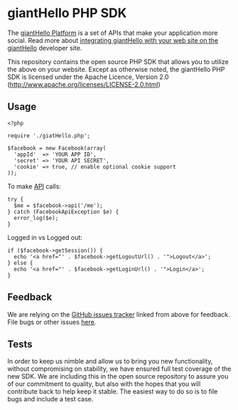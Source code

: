 giantHello PHP SDK
================
The [giantHello Platform][dev] is a set of APIs that make your application more social. Read more about [integrating giantHello with your web site on the giantHello][docs] developer site.

This repository contains the open source PHP SDK that allows you to utilize the above on your website. Except as otherwise noted, the giantHello PHP SDK is licensed under the Apache Licence, Version 2.0 (http://www.apache.org/licenses/LICENSE-2.0.html)

[dev]: http://gianthello.com/developer
[docs]: http://gianthello.com/developer/docs

Usage
-----

    <?php

    require './giatHello.php';

    $facebook = new Facebook(array(
      'appId'  => 'YOUR APP ID',
      'secret' => 'YOUR API SECRET',
      'cookie' => true, // enable optional cookie support
    ));

To make [API][API] calls:

    try {
      $me = $facebook->api('/me');
    } catch (FacebookApiException $e) {
      error_log($e);
    }

Logged in vs Logged out:

    if ($facebook->getSession()) {
      echo '<a href="' . $facebook->getLogoutUrl() . '">Logout</a>';
    } else {
      echo '<a href="' . $facebook->getLoginUrl() . '">Login</a>';
    }

[API]: http://gianthello.com/developer/docs/api/graphapi


Feedback
--------

We are relying on the [GitHub issues tracker][issues] linked from above for
feedback. File bugs or other issues [here][issues].

[issues]: http://github.com/gianthello/giantHello-php-sdk/issues



Tests
-----

In order to keep us nimble and allow us to bring you new functionality, without
compromising on stability, we have ensured full test coverage of the new SDK.
We are including this in the open source repository to assure you of our
commitment to quality, but also with the hopes that you will contribute back to
help keep it stable. The easiest way to do so is to file bugs and include a
test case.